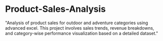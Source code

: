 # Product-Sales-Analysis
"Analysis of product sales for outdoor and adventure categories using advanced excel. This project involves sales trends, revenue breakdowns, and category-wise performance visualization based on a detailed dataset."
